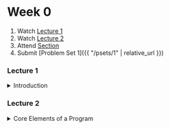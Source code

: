 # Week 0

1.  Watch [Lecture 1](#lecture1)
2.  Watch [Lecture 2](#lecture2)
3.  Attend [Section](https://www.youtube.com/embed/88fqFjfxgwI)
4.  Submit [Problem Set 1]({{ "/psets/1" | relative_url }})

### Lecture 1
<details>
  <summary id="lecture1">Introduction</summary>

<div>
    <br>
    <iframe width="664" height="498" src="https://www.youtube.com/embed/bX3jvD7XFPs?rel=0" frameborder="0" allow="accelerometer; autoplay; encrypted-media; gyroscope; picture-in-picture" allowfullscreen></iframe>

    <ul>
        <li><a href="https://www.dropbox.com/s/dl/2omaxmjpk11trbt/lecture07.zip?dl=0">Source Code</a></li>
        <li><a href="https://archive.org/download/MIT6.00SCS11/MIT6_00SCS11_lec07_300k.mp4">Video</a></li>
    </ul>
</div>
  
</details>  

### Lecture 2
<details>
  <summary id="lecture2">Core Elements of a Program</summary>

<div>
    <br>
    <iframe width="664" height="498" src="https://www.youtube.com/embed/SLvTCHhu5SE?rel=0" frameborder="0" allow="accelerometer; autoplay; encrypted-media; gyroscope; picture-in-picture" allowfullscreen></iframe>
</div>

</details>

